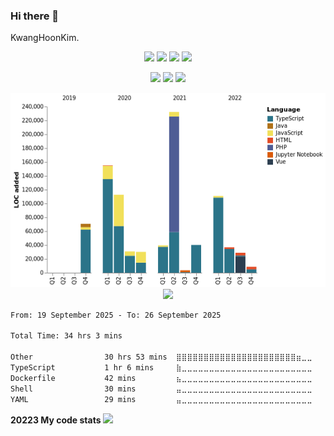 ### Hi there 👋

KwangHoonKim.

<p align="center">
 <img src="https://komarev.com/ghpvc/?username=rhkdgns95&color=ff69b4">
 <img src="https://hits.seeyoufarm.com/api/count/incr/badge.svg?url=https%3A%2F%2Fgithub.com%2Frhkdgns95">
 <img src="https://github.com/rhkdgns95/rhkdgns95/workflows/Waka%20Readme/badge.svg">
 <img src="https://wakatime.com/badge/user/364affbc-e242-4a08-9935-56cca71be912.svg">
</p>

<!-- [![Hits](https://hits.seeyoufarm.com/api/count/incr/badge.svg?url=https%3A%2F%2Fgithub.com%2Frhkdgns95)](https://hits.seeyoufarm.com)   -->
<!-- ![Waka Readme](https://github.com/rhkdgns95/rhkdgns95/workflows/Waka%20Readme/badge.svg) -->
<!-- ![Profile Views](http://img.shields.io/badge/Profile%20Views-0-blue) -->

<!-- [![KimKwangHoon github stats](https://github-readme-stats.vercel.app/api?username=rhkdgns95&show_icons=true)](https://github.com/rhkdgns95/github-readme-stats)   [![Top Langs](https://github-readme-stats.vercel.app/api/top-langs/?username=rhkdgns95&layout=compact)](https://github.com/rhkdgns95/github-readme-stats)  
 -->

<p align="center">
  <img src ="https://github-readme-stats.vercel.app/api?username=rhkdgns95&show_icons=true&count_private=true&theme=merko&hide_border=true&bg_color=00000000&hide_rank=true">
  <img src ="https://github-readme-stats.vercel.app/api/top-langs/?username=rhkdgns95&layout=compact&hide_border=true&theme=merko&bg_color=00000000&langs_count=8">
  <img src ="https://github-readme-streak-stats.herokuapp.com/?user=rhkdgns95&theme=merko&hide_border=true&background=FFFFFF00">
</p>

<p align="center">
  <img src="https://raw.githubusercontent.com/rhkdgns95/rhkdgns95/master/charts/bar_graph.png">
<!-- ![Chart not found](https://raw.githubusercontent.com/rhkdgns95/rhkdgns95/master/charts/bar_graph.png)  -->
  <img src="https://github-profile-trophy.vercel.app/?username=rhkdgns95">
</p>

<!-- [![trophy](https://github-profile-trophy.vercel.app/?username=rhkdgns95)](https://github.com/rhkdgns95/github-profile-trophy) -->

<!--START_SECTION:waka-->

```txt
From: 19 September 2025 - To: 26 September 2025

Total Time: 34 hrs 3 mins

Other                30 hrs 53 mins  ⣿⣿⣿⣿⣿⣿⣿⣿⣿⣿⣿⣿⣿⣿⣿⣿⣿⣿⣿⣿⣿⣿⣶⣀⣀   90.70 %
TypeScript           1 hr 6 mins     ⣷⣀⣀⣀⣀⣀⣀⣀⣀⣀⣀⣀⣀⣀⣀⣀⣀⣀⣀⣀⣀⣀⣀⣀⣀   03.23 %
Dockerfile           42 mins         ⣦⣀⣀⣀⣀⣀⣀⣀⣀⣀⣀⣀⣀⣀⣀⣀⣀⣀⣀⣀⣀⣀⣀⣀⣀   02.07 %
Shell                30 mins         ⣤⣀⣀⣀⣀⣀⣀⣀⣀⣀⣀⣀⣀⣀⣀⣀⣀⣀⣀⣀⣀⣀⣀⣀⣀   01.49 %
YAML                 29 mins         ⣤⣀⣀⣀⣀⣀⣀⣀⣀⣀⣀⣀⣀⣀⣀⣀⣀⣀⣀⣀⣀⣀⣀⣀⣀   01.45 %
```

<!--END_SECTION:waka-->

<!-- waka-box start -->
<!-- waka-box end -->

<strong>20223 My code stats</strong>
<img src="https://wakatime.com/wrapped/2023/364affbc-e242-4a08-9935-56cca71be912/42a5c75560b665eb4a1d5353ac81afd777d84024.png"> 

